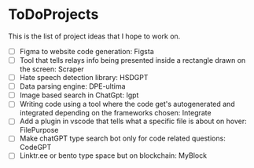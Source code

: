 # ToDoProjects
This is the list of project ideas that I hope to work on.
- [ ] Figma to website code generation: Figsta
- [ ] Tool that tells relays info being presented inside a rectangle drawn on the screen: Scraper
- [ ] Hate speech detection library: HSDGPT
- [ ] Data parsing engine: DPE-ultima
- [ ] Image based search in ChatGpt: Igpt
- [ ] Writing code using a tool where the code get's autogenerated and integrated depending on the frameworks chosen: Integrate
- [ ] Add a plugin in vscode that tells what a specific file is about on hover: FilePurpose
- [ ] Make chatGPT type search bot only for code related questions: CodeGPT
- [ ] Linktr.ee or bento type space but on blockchain: MyBlock
